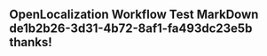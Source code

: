 <properties
ms.topic="hero-topic1"
ms.test1="hero-topic"
ms.test2="test"/>

## OpenLocalization Workflow Test MarkDown de1b2b26-3d31-4b72-8af1-fa493dc23e5b thanks!
